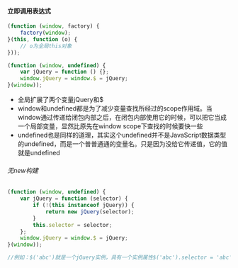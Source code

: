 #### 立即调用表达式

```javascript
(function (window, factory) {
	factory(window);
}(this, function (o) {
	// o为全局this对象
}));
```

```javascript
(function (window, undefined) {
	var jQuery = function () {};
	window.jQuery = window.$ = jQuery;
}(window));
```
* 全局扩展了两个变量jQuery和$
* window和undefined都是为了减少变量查找所经过的scope作用域。当window通过传递给闭包内部之后，在闭包内部使用它的时候，可以把它当成一个局部变量，显然比原先在window scope下查找的时候要快一些
* undefined也是同样的道理，其实这个undefined并不是JavaScript数据类型的undefined，而是一个普普通通的变量名。只是因为没给它传递值，它的值就是undefined

###### 无new构建

```javascript
(function (window, undefined) {
	var jQuery = function (selector) {
		if (!(this instanceof jQuery)) {
			return new jQuery(selector);
		}
		this.selector = selector;
	};
	window.jQuery = window.$ = jQuery;
}(window));

//例如：$('abc')就是一个jQuery实例，具有一个实例属性$('abc').selector = 'abc'
```
